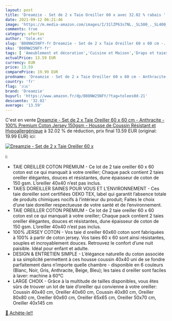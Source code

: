 ```yaml
---
layout: post
title: 'Dreamzie - Set de 2 x Taie Oreiller 60 x avec 32.02 % rabais '
date: 2021-09-12 06:21:46
image: 'https://m.media-amazon.com/images/I/31lZP63s7NL._SL500_._SL400_.jpg'
comments: true
category: ofertas
author: 'tole.es'
slug: 'B08NW25NFY-fr Dreamzie - Set de 2 x Taie Oreiller 60 x 60 cm -...'
sku: 'B08NW25NFY-fr'
tags: [ 'Ameublement et décoration','Cuisine et Maison','Draps et taies doreillers','Linge de lit et oreillers','Literie et linge de maison','Taies doreillers','dreamzie', ]
actualPrice: 13.59 EUR
currency: EUR
price: 13.59
comparePrice: 19.99 EUR
prodname: 'Dreamzie - Set de 2 x Taie Oreiller 60 x 60 cm - Anthracite - 100% Premium Coton Jersey 150gsm - Housse de Coussin Résistant et Hypoallergénique'
country: 'fr'
flag: '🇫🇷'
brand: 'Dreamzie'
buyurl: 'https://www.amazon.fr/dp/B08NW25NFY/?tag=tolees0d-21'
descuento: '32.02'
average: '13.59'
---
```


C'est en vente [Dreamzie - Set de 2 x Taie Oreiller 60 x 60 cm - Anthracite - 100% Premium Coton Jersey 150gsm - Housse de Coussin Résistant et Hypoallergénique](https://www.amazon.fr/dp/B08NW25NFY/?tag=tolees0d-21)  à  32.02 % de réduction, prix final  13.59 EUR (original: 19.99 EUR) ici:

[![Dreamzie - Set de 2 x Taie Oreiller 60 x](https://m.media-amazon.com/images/I/31lZP63s7NL._SL500_._SL400_.jpg)](https://www.amazon.fr/dp/B08NW25NFY/?tag=tolees0d-21)

ℹ️:

- TAIE OREILLER COTON PREMIUM - Ce lot de 2 taie oreiller 60 x 60 coton est ce qui manquait à votre oreiller; Chaque pack contient 2 taies oreiller élégantes, douces et résistantes, dune épaisseur de coton de 150 gsm. L’oreiller 40x40 n’est pas inclus.
- TAIES DOREILLER SAINES POUR VOUS ET L’ENVIRONNEMENT - Ces taie doreiller sont certifiées OEKO TEX, label qui garantit l’absence totale de produits chimiques nocifs à l’intérieur du produit; Faites le choix d’une taie doreiller respectueuse de votre santé et de l’environnement.
- TAIE OREILLER COTON PREMIUM - Ce lot de 2 taie oreiller 60 x 60 coton est ce qui manquait à votre oreiller; Chaque pack contient 2 taies oreiller élégantes, douces et résistantes, dune épaisseur de coton de 150 gsm. L’oreiller 40x40 n’est pas inclus.
- 100% JERSEY COTON - Vos taie d oreiller 60x60 coton sont fabriquées à 100% à partir de coton jersey. Vos taies 60 x 60 sont ainsi résistantes, souples et incroyablement douces. Retrouvez le confort d’une nuit paisible. Idéal pour enfant et adulte.
- DESIGN & ENTRETIEN SIMPLE - L’élégance naturelle du coton associée à sa simplicité permettent à ces housse coussin 40x40 uni de se fondre parfaitement dans n’importe quelle chambre - disponible en 6 couleurs (Blanc, Noir, Gris, Anthracite, Beige, Bleu); les taies d oreiller sont faciles à laver: machine à 60°C
- LARGE CHOIX - Grâce à la multitude de tailles disponibles, vous êtes sûrs de trouver un lot de taie d’oreiller qui convienne à votre oreiller: Coussin 40x40 cm, Oreiller 40x60 cm, Coussin 40x80 cm, Oreiller 80x80 cm, Oreiller 60x60 cm, Oreiller 65x65 cm, Oreiller 50x70 cm, Oreiller 40x145 cm

[🛒 Achète-le!!](https://www.amazon.fr/dp/B08NW25NFY/?tag=tolees0d-21)
